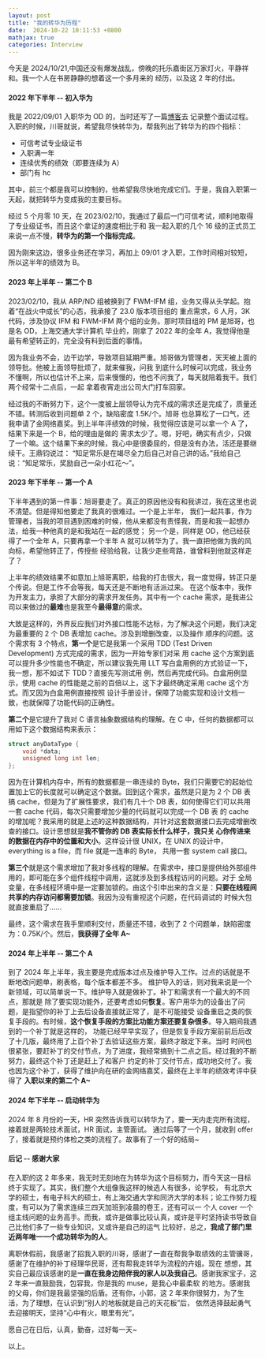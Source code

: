 ```yaml
---
layout: post
title: "我的转华为历程"
date:  2024-10-22 10:11:53 +0800
mathjax: true
categories: Interview
---
```


今天是 2024/10/21,中国还没有爆发战乱，傍晚的托乐嘉街区万家灯火，平静祥和。我一个人在书房静静的想着这一个多月来的
经历，以及这 2 年的付出。

#### 2022 年下半年 -- 初入华为
我是 2022/09/01 入职华为 OD 的，当时还写了一篇[博客](https://guo-sj.github.io/interview/2022/07/10/huawei-od-interview.html)去
记录整个面试过程。入职的时候，川哥就说，希望我尽快转华为，帮我列出了转华为的四个指标：
- 可信考试专业级证书
- 入职满一年
- 连续优秀的绩效（即要连续为 A）
- 部门有 hc

其中，前三个都是我可以控制的，他希望我尽快地完成它们。于是，我自入职第一天起，就把转华为变成我的主要目标。

经过 5 个月零 10 天，在 2023/02/10，我通过了最后一门可信考试，顺利地取得了专业级证书，而且这个拿证的速度相比于和
我一起入职的几个 16 级的正式员工来说一点不慢，**转华为的第一个指标完成**。

因为刚来这边，很多业务还在学习，再加上 09/01 才入职，工作时间相对较短，所以这半年的绩效为 B。

#### 2023 年上半年 -- 第二个 B
2023/02/10，我从 ARP/ND 组被换到了 FWM-IFM 组，业务又得从头学起。抱着“在战火中成长”的心态，我承接了 23.0 版本项目组的
重点需求，6 人月，3K 代码，涉及协议 IFM 和 FWM-IFM 两个组的业务。那时项目组的 PM 是旭哥，也是名 OD，上海交通大学计算机
毕业的，刚拿了 2022 年的全年 A，我觉得他是最有希望转正的，完全没有料到后面的事情。

因为我业务不会，边干边学，导致项目延期严重。旭哥做为管理者，天天被上面的领导批。他被上面领导批烦了，就来催我，问我
到底什么时候可以完成，我业务不懂啊，所以也估计不上来，后来慢慢的，他也不问我了，每天就陪着我干。我们两个经常十二点后，一起
拿着夜宵走出公司大门打车回家。

经过我的不断努力下，这个一度被上层领导认为完不成的需求还是完成了，质量还不错。转测后收到问题单 2 个，缺陷密度 1.5K/个。旭哥
也总算松了一口气，还我申请了金网络嘉奖。到上半年评绩效的时候，我觉得应该是可以拿一个 A 了，结果下来是一个 B，给的理由是做的
需求太少了。嗯，好吧，确实有点少，只做了一个嘛。这个结果下来的时候，我心中是很委屈的，但是没有办法，活还是要继续干。王鼎钧说过：
“知足常乐是在竭尽全力后自己对自己讲的话。”我给自己说：“知足常乐，奖励自己一朵小红花～”。

#### 2023 年下半年 -- 第一个 A
下半年遇到的第一件事：旭哥要走了。真正的原因他没有和我讲过，我在这里也说不清楚。但是得知他要走了我真的很难过。一个是上半年，
我们一起共事，作为管理者，当我的项目遇到困难的时候，他从来都没有责怪我，而是和我一起想办法，给我一种他真的是和我站在一起的感觉；
另一个是，同样是 OD，他已经获得了一个全年 A，只要再拿一个半年 A 就可以转华为了。我一直把他做为我的风向标，希望他转正了，传授些
经验给我，让我少走些弯路，谁曾料到他就这样走了？

上半年的绩效结果不如意加上旭哥离职，给我的打击很大，我一度觉得，转正只是个传说。但是工作不会等我，每天还是不断地有活派过来。
在这个版本中，我作为开发主力，承担了大部分的需求开发任务。其中有一个 cache 需求，是我进公司以来做过的**最难**也是我至今**最得意**的需求。

大致是这样的，外界反应我们对外接口性能不达标，为了解决这个问题，我们决定为最重要的 2 个 DB 表增加 cache。涉及到增删改查，以及操作
顺序的问题。这个需求有 3 个特点，**第一个**是它是我第一个采用 TDD (Test Driven Development) 方式完成的需求，因为一开始专家们对采
用 cache 这个方案到底可以提升多少性能也不确定，所以建议我先用 LLT 写白盒用例的方式验证一下，我一想，那不如试下 TDD？直接先写测试用
例，然后再完成代码。白盒用例显示，使用 cache 的性能是之前的百倍以上，这下才最终确定采用 cache 这个方式。而又因为白盒用例直接按照
设计手册设计，保障了功能实现和设计文档一致，也就保障了功能代码的正确性。

**第二个**是它提升了我对 C 语言抽象数据结构的理解。在 C 中，任何的数据都可以用如下这个数据结构来表示：
```c
struct anyDataType {
    void *data;
    unsigned long int len;
};
```

因为在计算机内存中，所有的数据都是一串连续的 Byte，我们只需要它的起始位置加上它的长度就可以确定这个数据。回到这个需求，虽然是只是为 2 个
 DB 表搞 cache，但是为了扩展性要求，我们有几十个 DB 表，如何使得它们可以共用一套 cache 代码，每次只需要增加少量的代码就可以完成一个 DB 表
的 cache 的增加呢？我采用的就是上述的这种数据结构，并针对这套数据接口去完成增删改查的接口。设计思想就是**我不管你的 DB 表实际长什么样子，我只关
心你传进来的数据在内存中的位置和大小**。这样设计很 UNIX，在 UNIX 的设计中，everything is a file，而 file 就是一连串的 Byte，
共用一套 system call 接口。

**第三个**就是这个需求增加了我对多线程的理解。在需求中，接口是提供给外部组件用的，即可能在多个组件线程中调用，这就涉及到多线程访问的问题。对于
全局变量，在多线程环境中是一定要加锁的。由这个引申出来的含义是：**只要在线程间共享的内存访问都需要加锁**。我因为没有重视这个问题，在代码调试的
时候大包就直接重启了……

最终，这个需求在我手里顺利交付，质量还不错，收到了 2 个问题单，缺陷密度为：0.75K/个。然后，**我获得了全年 A~**


#### 2024 年上半年 -- 第二个 A
到了 2024 年上半年，我主要是完成版本过点及维护导入工作。过点的话就是不断地改问题单，刷表格，每个版本都差不多。
维护导入的话，则对我来说是一个新领域，可以简单说一下。维护导入就是做补丁。补丁和需求有一个最大的不同点，那就是
除了要实现功能外，还要考虑如何**恢复**。客户用华为的设备出了问题，是指望你的补丁上去后设备直接就正常了，是不可能接受
设备重启之类的恢复手段的。有时候，**这个恢复手段的方案比功能方案还要复杂很多**。导入期间我遇到的一个补丁就是这样的，
功能已经早早实现了，但是恢复手段方案前前后后改了十几版，最终用了上百个补丁去验证这些方案，最终才敲定下来。当时
时间也很紧张，要赶补丁的交付节点，为了进度，我经常搞到十二点之后。经过我的不断努力，最终这个补丁还是赶上了和客户
约定的补丁交付节点，成功地交付了。我也因为这个补丁，获得了维护向在研的金网络嘉奖，最终在上半年的绩效考评中获得了
**入职以来的第二个 A~**

#### 2024 年下半年 -- 启动转华为
2024 年 8 月份的一天，HR 突然告诉我可以转华为了，要一天内走完所有流程，接着就是两轮技术面试，HR 面试，主管面试。
通过后等了一个月，就收到 offer 了，接着就是预约体检之类的流程了。故事有了一个好的结局~

#### 后记 -- 感谢大家
在入职的这 2 年多来，我无时无刻地在为转华为这个目标努力，而今天这一目标终于实现了。其实，我们整个大组像我这样的候选人有很多，论学校，
有北京大学的硕士，有电子科大的硕士，有上海交通大学和同济大学的本科；论工作努力程度，有可以为了需求连续三四天加班到凌晨的卷王，还有可以一
个人 cover 一个组主线问题的业务高手。而我，或许是做事比较认真，或许是平时坚持读书导致自己比他们多了一些专业知识，又或许是自己的运气
比较好，总之，**我成了部门里近两年唯一一个成功转华为的人**。

离职休假前，我感谢了招我入职的川哥，感谢了一直在帮我争取绩效的主管骥哥，感谢了在维护的补丁经理华民哥，还有帮我走转华为流程的卉姐。现在
想想，其实自己最应该感谢的是**一直在我身边陪伴我的家人以及我自己**。感谢我家宝子，这 2 年来一直鼓励我，包容我，你是我的 muse，是我心中最柔软
的地方。感谢我的父母，你们是我最坚强的后盾。还有你，小郭，这 2 年来你很努力，为了生活，为了理想，在认识到“别人的地板就是自己的天花板”后，
依然选择鼓起勇气去迎接明天，坚持“心中有火，眼里有光”。

愿自己在日后，认真，勤奋，过好每一天~

以上。
